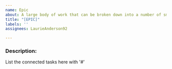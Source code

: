 ```yaml
---
name: Epic
about: A large body of work that can be broken down into a number of smaller stories,
title: "[EPIC]"
labels: ''
assignees: LaurieAnderson92

---
```


### Description:

List the connected tasks here with '#'
